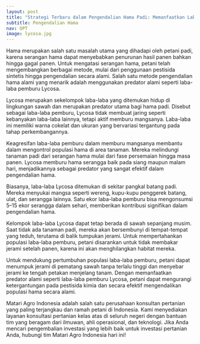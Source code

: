 ```yaml
---
layout: post
title: "Strategi Terbaru dalam Pengendalian Hama Padi: Memanfaatkan Laba-laba Pemburu Lycosa"
subtitle: Pengendalian Hama
nav: OPT
image: lycosa.jpg
---
```


Hama merupakan salah satu masalah utama yang dihadapi oleh petani padi, karena serangan hama dapat menyebabkan penurunan hasil panen bahkan hingga gagal panen. Untuk mengatasi serangan hama, petani telah mengembangkan berbagai metode, mulai dari penggunaan pestisida sintetis hingga pengendalian secara alami. Salah satu metode pengendalian hama alami yang menarik adalah menggunakan predator alami seperti laba-laba pemburu Lycosa.

Lycosa merupakan sekelompok laba-laba yang ditemukan hidup di lingkungan sawah dan merupakan predator utama bagi hama padi. Disebut sebagai laba-laba pemburu, Lycosa tidak membuat jaring seperti kebanyakan laba-laba lainnya, tetapi aktif memburu mangsanya. Laba-laba ini memiliki warna cokelat dan ukuran yang bervariasi tergantung pada tahap perkembangannya.

Keagresifan laba-laba pemburu dalam memburu mangsanya membantu dalam mengontrol populasi hama di area tanaman. Mereka melindungi tanaman padi dari serangan hama mulai dari fase persemaian hingga masa panen. Lycosa memburu hama serangga baik pada siang maupun malam hari, menjadikannya sebagai predator yang sangat efektif dalam pengendalian hama.

Biasanya, laba-laba Lycosa ditemukan di sekitar pangkal batang padi. Mereka menyukai mangsa seperti wereng, kupu-kupu penggerek batang, ulat, dan serangga lainnya. Satu ekor laba-laba pemburu bisa mengonsumsi 5–15 ekor serangga dalam sehari, memberikan kontribusi signifikan dalam pengendalian hama.

Kelompok laba-laba Lycosa dapat tetap berada di sawah sepanjang musim. Saat tidak ada tanaman padi, mereka akan bersembunyi di tempat-tempat yang teduh, terutama di balik tumpukan jerami. Untuk mempertahankan populasi laba-laba pemburu, petani disarankan untuk tidak membakar jerami setelah panen, karena ini akan menghilangkan habitat mereka.

Untuk mendukung pertumbuhan populasi laba-laba pemburu, petani dapat menumpuk jerami di pematang sawah tanpa terlalu tinggi dan menyebar jerami ke tengah petakan menjelang tanam. Dengan memanfaatkan predator alami seperti laba-laba pemburu Lycosa, petani dapat mengurangi ketergantungan pada pestisida kimia dan secara efektif mengendalikan populasi hama secara alami.

Matari Agro Indonesia adalah salah satu perusahaan konsultan pertanian yang paling terjangkau dan ramah petani di Indonesia. Kami menyediakan layanan konsultasi pertanian kelas atas di seluruh negeri dengan bantuan tim yang beragam dari ilmuwan, ahli operasional, dan teknologi. Jika Anda mencari pengembalian investasi yang lebih baik untuk investasi pertanian Anda, hubungi tim Matari Agro Indonesia hari ini!
